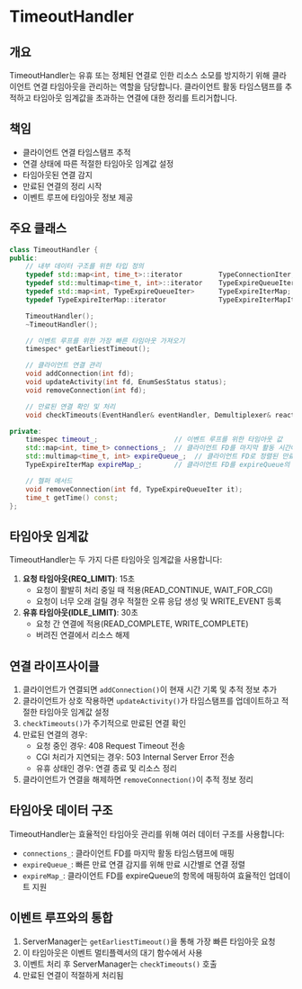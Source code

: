 # TimeoutHandler

## 개요

TimeoutHandler는 유휴 또는 정체된 연결로 인한 리소스 소모를 방지하기 위해 클라이언트 연결 타임아웃을 관리하는 역할을 담당합니다. 클라이언트 활동 타임스탬프를 추적하고 타임아웃 임계값을 초과하는 연결에 대한 정리를 트리거합니다.

## 책임

- 클라이언트 연결 타임스탬프 추적
- 연결 상태에 따른 적절한 타임아웃 임계값 설정
- 타임아웃된 연결 감지
- 만료된 연결의 정리 시작
- 이벤트 루프에 타임아웃 정보 제공

## 주요 클래스

```cpp
class TimeoutHandler {
public:
    // 내부 데이터 구조를 위한 타입 정의
    typedef std::map<int, time_t>::iterator         TypeConnectionIter;
    typedef std::multimap<time_t, int>::iterator    TypeExpireQueueIter;
    typedef std::map<int, TypeExpireQueueIter>      TypeExpireIterMap;
    typedef TypeExpireIterMap::iterator             TypeExpireIterMapIter;

    TimeoutHandler();
    ~TimeoutHandler();

    // 이벤트 루프를 위한 가장 빠른 타임아웃 가져오기
    timespec* getEarliestTimeout();

    // 클라이언트 연결 관리
    void addConnection(int fd);
    void updateActivity(int fd, EnumSesStatus status);
    void removeConnection(int fd);

    // 만료된 연결 확인 및 처리
    void checkTimeouts(EventHandler& eventHandler, Demultiplexer& reactor, ClientManager& clientManager);

private:
    timespec timeout_;                   // 이벤트 루프를 위한 타임아웃 값
    std::map<int, time_t> connections_;  // 클라이언트 FD를 마지막 활동 시간에 매핑
    std::multimap<time_t, int> expireQueue_;  // 클라이언트 FD로 정렬된 만료 시간
    TypeExpireIterMap expireMap_;        // 클라이언트 FD를 expireQueue의 항목에 매핑

    // 헬퍼 메서드
    void removeConnection(int fd, TypeExpireQueueIter it);
    time_t getTime() const;
};

```

## 타임아웃 임계값

TimeoutHandler는 두 가지 다른 타임아웃 임계값을 사용합니다:

1. **요청 타임아웃(REQ_LIMIT)**: 15초
    - 요청이 활발히 처리 중일 때 적용(READ_CONTINUE, WAIT_FOR_CGI)
    - 요청이 너무 오래 걸릴 경우 적절한 오류 응답 생성 및 WRITE_EVENT 등록
2. **유휴 타임아웃(IDLE_LIMIT)**: 30초
    - 요청 간 연결에 적용(READ_COMPLETE, WRITE_COMPLETE)
    - 버려진 연결에서 리소스 해제

## 연결 라이프사이클

1. 클라이언트가 연결되면 `addConnection()`이 현재 시간 기록 및 추적 정보 추가
2. 클라이언트가 상호 작용하면 `updateActivity()`가 타임스탬프를 업데이트하고 적절한 타임아웃 임계값 설정
3. `checkTimeouts()`가 주기적으로 만료된 연결 확인
4. 만료된 연결의 경우:
    - 요청 중인 경우: 408 Request Timeout 전송
    - CGI 처리가 지연되는 경우: 503 Internal Server Error 전송
    - 유휴 상태인 경우: 연결 종료 및 리소스 정리
5. 클라이언트가 연결을 해제하면 `removeConnection()`이 추적 정보 정리

## 타임아웃 데이터 구조

TimeoutHandler는 효율적인 타임아웃 관리를 위해 여러 데이터 구조를 사용합니다:

- `connections_`: 클라이언트 FD를 마지막 활동 타임스탬프에 매핑
- `expireQueue_`: 빠른 만료 연결 감지를 위해 만료 시간별로 연결 정렬
- `expireMap_`: 클라이언트 FD를 expireQueue의 항목에 매핑하여 효율적인 업데이트 지원

## 이벤트 루프와의 통합

1. ServerManager는 `getEarliestTimeout()`을 통해 가장 빠른 타임아웃 요청
2. 이 타임아웃은 이벤트 멀티플렉서의 대기 함수에서 사용
3. 이벤트 처리 후 ServerManager는 `checkTimeouts()` 호출
4. 만료된 연결이 적절하게 처리됨